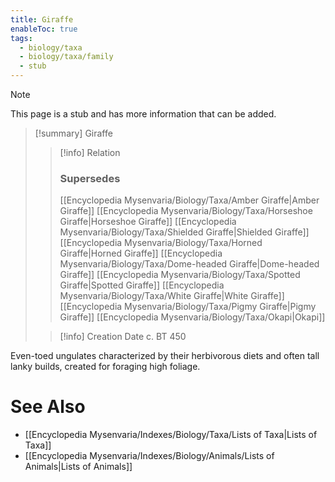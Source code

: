 ```yaml
---
title: Giraffe
enableToc: true
tags:
  - biology/taxa
  - biology/taxa/family
  - stub
---
```


> [!note]
> This page is a stub and has more information that can be added.

> [!summary] Giraffe
> > [!info] Relation
> > ### Supersedes 
> > [[Encyclopedia Mysenvaria/Biology/Taxa/Amber Giraffe|Amber Giraffe]]
> > [[Encyclopedia Mysenvaria/Biology/Taxa/Horseshoe Giraffe|Horseshoe Giraffe]]
> > [[Encyclopedia Mysenvaria/Biology/Taxa/Shielded Giraffe|Shielded Giraffe]]
> > [[Encyclopedia Mysenvaria/Biology/Taxa/Horned Giraffe|Horned Giraffe]]
> > [[Encyclopedia Mysenvaria/Biology/Taxa/Dome-headed Giraffe|Dome-headed Giraffe]]
> > [[Encyclopedia Mysenvaria/Biology/Taxa/Spotted Giraffe|Spotted Giraffe]]
> > [[Encyclopedia Mysenvaria/Biology/Taxa/White Giraffe|White Giraffe]]
> > [[Encyclopedia Mysenvaria/Biology/Taxa/Pigmy Giraffe|Pigmy Giraffe]]
> > [[Encyclopedia Mysenvaria/Biology/Taxa/Okapi|Okapi]]
>
> > [!info] Creation Date
> > c. BT 450

Even-toed ungulates characterized by their herbivorous diets and often tall lanky builds, created for foraging high foliage.

# See Also
- [[Encyclopedia Mysenvaria/Indexes/Biology/Taxa/Lists of Taxa|Lists of Taxa]]
- [[Encyclopedia Mysenvaria/Indexes/Biology/Animals/Lists of Animals|Lists of Animals]]
